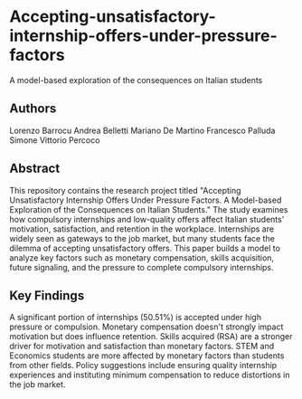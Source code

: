 # Accepting-unsatisfactory-internship-offers-under-pressure-factors
A model-based exploration of the consequences on Italian students

## Authors
Lorenzo Barrocu
Andrea Belletti
Mariano De Martino
Francesco Palluda
Simone Vittorio Percoco

## Abstract
This repository contains the research project titled "Accepting Unsatisfactory Internship Offers Under Pressure Factors. A Model-based Exploration of the Consequences on Italian Students." The study examines how compulsory internships and low-quality offers affect Italian students' motivation, satisfaction, and retention in the workplace.
Internships are widely seen as gateways to the job market, but many students face the dilemma of accepting unsatisfactory offers. This paper builds a model to analyze key factors such as monetary compensation, skills acquisition, future signaling, and the pressure to complete compulsory internships.

## Key Findings
A significant portion of internships (50.51%) is accepted under high pressure or compulsion.
Monetary compensation doesn't strongly impact motivation but does influence retention.
Skills acquired (RSA) are a stronger driver for motivation and satisfaction than monetary factors.
STEM and Economics students are more affected by monetary factors than students from other fields.
Policy suggestions include ensuring quality internship experiences and instituting minimum compensation to reduce distortions in the job market.
